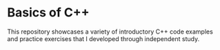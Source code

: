 # Basics of C++
This repository showcases a variety of introductory C++ code examples and practice exercises that I developed through independent study.

